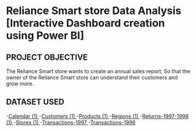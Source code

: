 # Reliance Smart store Data Analysis [Interactive Dashboard creation using Power BI]
## PROJECT OBJECTIVE
The Reliance Smart store wants to create an annual sales report, So that the owner of the Reliance Smart store can understand their customers and grow more.
## DATASET USED 
-<a href = "https://github.com/RichaGitHub1009/Data-Analysis-Dashboard/blob/main/Calendar%20(1).csv">Calendar (1) </a> 
  -<a href = "https://github.com/RichaGitHub1009/Data-Analysis-Dashboard/blob/main/Customers%20(1).csv">Customers (1) </a>
  -<a href = "https://github.com/RichaGitHub1009/Data-Analysis-Dashboard/blob/main/Products%20(1).csv">Products (1) </a>
  -<a href = "https://github.com/RichaGitHub1009/Data-Analysis-Dashboard/blob/main/Regions%20(1).csv">Regions (1) </a>
  -<a href = "https://github.com/RichaGitHub1009/Data-Analysis-Dashboard/blob/main/Returns-1997-1998%20(1).csv">Returns-1997-1998 (1) </a>
  -<a href = "https://github.com/RichaGitHub1009/Data-Analysis-Dashboard/blob/main/Stores%20(1).csv">Stores (1) </a>
  -<a href = "https://github.com/RichaGitHub1009/Data-Analysis-Dashboard/blob/main/Transactions-1997.csv">Transactions-1997 </a>
  -<a href = "https://github.com/RichaGitHub1009/Data-Analysis-Dashboard/blob/main/Transactions-1998.csv">Transactions-1998 </a>

